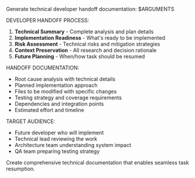 Generate technical developer handoff documentation: $ARGUMENTS

DEVELOPER HANDOFF PROCESS:

1. **Technical Summary** - Complete analysis and plan details
2. **Implementation Readiness** - What's ready to be implemented
3. **Risk Assessment** - Technical risks and mitigation strategies
4. **Context Preservation** - All research and decision rationale
5. **Future Planning** - When/how task should be resumed

HANDOFF DOCUMENTATION:

- Root cause analysis with technical details
- Planned implementation approach
- Files to be modified with specific changes
- Testing strategy and coverage requirements
- Dependencies and integration points
- Estimated effort and timeline

TARGET AUDIENCE:

- Future developer who will implement
- Technical lead reviewing the work
- Architecture team understanding system impact
- QA team preparing testing strategy

Create comprehensive technical documentation that enables seamless task resumption.

